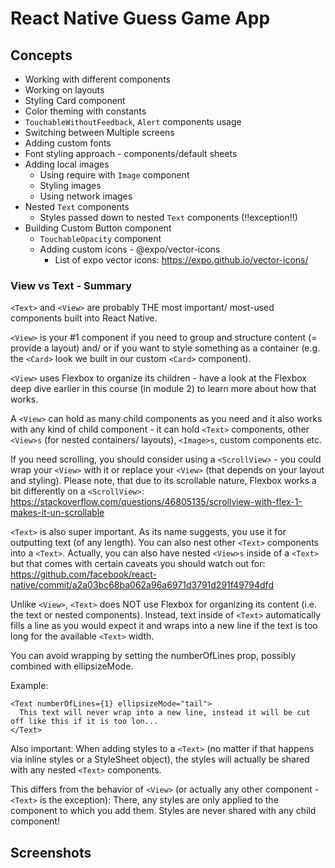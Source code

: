 # React Native Guess Game App

## Concepts

- Working with different components
- Working on layouts
- Styling Card component
- Color theming with constants
- ``TouchableWithoutFeedback``, ``Alert`` components usage
- Switching between Multiple screens
- Adding custom fonts
- Font styling approach - components/default sheets
- Adding local images
    - Using require with ``Image`` component
    - Styling images
    - Using network images
- Nested ``Text`` components
    - Styles passed down to nested ``Text`` components (!!exception!!)
- Building Custom Button component
    - ``TouchableOpacity`` component
    - Adding custom icons - @expo/vector-icons
        - List of expo vector icons: https://expo.github.io/vector-icons/

### View vs Text - Summary

``<Text>`` and ``<View>`` are probably THE most important/ most-used components built into React Native.

``<View>`` is your #1 component if you need to group and structure content (= provide a layout) and/ or if you want to style something as a container (e.g. the ``<Card>`` look we built in our custom ``<Card>`` component).

``<View>`` uses Flexbox to organize its children - have a look at the Flexbox deep dive earlier in this course (in module 2) to learn more about how that works.

A ``<View>`` can hold as many child components as you need and it also works with any kind of child component - it can hold ``<Text>`` components, other ``<View>s`` (for nested containers/ layouts), ``<Image>s``, custom components etc.

If you need scrolling, you should consider using a ``<ScrollView>`` - you could wrap your ``<View>`` with it or replace your ``<View>`` (that depends on your layout and styling). Please note, that due to its scrollable nature, Flexbox works a bit differently on a ``<ScrollView>``: https://stackoverflow.com/questions/46805135/scrollview-with-flex-1-makes-it-un-scrollable

``<Text>`` is also super important. As its name suggests, you use it for outputting text (of any length). You can also nest other ``<Text>`` components into a ``<Text>``. Actually, you can also have nested ``<View>s`` inside of a ``<Text>`` but that comes with certain caveats you should watch out for: https://github.com/facebook/react-native/commit/a2a03bc68ba062a96a6971d3791d291f49794dfd

Unlike ``<View>``, ``<Text>`` does NOT use Flexbox for organizing its content (i.e. the text or nested components). Instead, text inside of ``<Text>`` automatically fills a line as you would expect it and wraps into a new line if the text is too long for the available ``<Text>`` width.

You can avoid wrapping by setting the numberOfLines prop, possibly combined with ellipsizeMode.

Example:
```
<Text numberOfLines={1} ellipsizeMode="tail">
  This text will never wrap into a new line, instead it will be cut off like this if it is too lon...
</Text>
```
Also important: When adding styles to a ``<Text>`` (no matter if that happens via inline styles or a StyleSheet object), the styles will actually be shared with any nested ``<Text>`` components.

This differs from the behavior of ``<View>`` (or actually any other component - ``<Text>`` is the exception): There, any styles are only applied to the component to which you add them. Styles are never shared with any child component!

## Screenshots